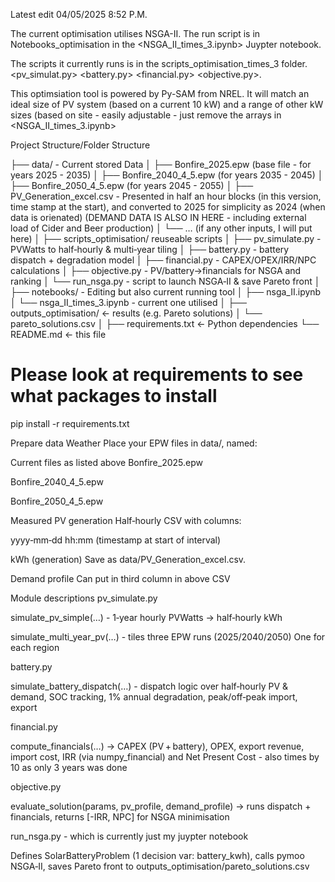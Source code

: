Latest edit 04/05/2025 8:52 P.M.

The current optimisation utilises NSGA-II. The run script is in Notebooks_optimisation in the <NSGA_II_times_3.ipynb> Juypter notebook.

The scripts it currently runs is in the scripts_optimisation_times_3 folder. <pv_simulat.py> <battery.py> <financial.py> <objective.py>.

This optimsiation tool is powered by Py-SAM from NREL. It will match an ideal size of PV system (based on a current 10 kW) and a range of other kW sizes (based on site - easily adjustable - just remove the arrays in <NSGA_II_times_3.ipynb>

Project Structure/Folder Structure

├── data/ - Current stored Data
│ ├── Bonfire_2025.epw (base file - for years 2025 - 2035)
│ ├── Bonfire_2040_4_5.epw (for years 2035 - 2045)
│ ├── Bonfire_2050_4_5.epw (for years 2045 - 2055)
│ ├── PV_Generation_excel.csv - Presented in half an hour blocks (in this version, time stamp at the start), and converted to 2025 for simplicity as 2024 (when data is orienated) (DEMAND DATA IS ALSO IN HERE - including external load of Cider and Beer production)
│ └── … (if any other inputs, I will put here)
│
├── scripts_optimisation/ reuseable scripts
│ ├── pv_simulate.py - PVWatts to half‑hourly & multi‑year tiling
│ ├── battery.py - battery dispatch + degradation model
│ ├── financial.py - CAPEX/OPEX/IRR/NPC calculations
│ ├── objective.py - PV/battery→financials for NSGA and ranking
│ └── run_nsga.py - script to launch NSGA‑II & save Pareto front
│
├── notebooks/ - Editing but also current running tool
│ ├── nsga_II.ipynb
│ └── nsga_II_times_3.ipynb - current one utilised
│
├── outputs_optimisation/ ← results (e.g. Pareto solutions)
│ └── pareto_solutions.csv
│
├── requirements.txt ← Python dependencies
└── README.md ← this file

# Please look at requirements to see what packages to install
pip install -r requirements.txt



Prepare data
Weather
Place your EPW files in data/, named:

Current files as listed above
Bonfire_2025.epw

Bonfire_2040_4_5.epw

Bonfire_2050_4_5.epw

Measured PV generation
Half‑hourly CSV with columns:

yyyy‑mm‑dd hh:mm (timestamp at start of interval)

kWh (generation)
Save as data/PV_Generation_excel.csv.

Demand profile
Can put in third column in above CSV





Module descriptions
pv_simulate.py

simulate_pv_simple(…) - 1‑year hourly PVWatts → half‑hourly kWh

simulate_multi_year_pv(…) - tiles three EPW runs (2025/2040/2050) One for each region

battery.py

simulate_battery_dispatch(…) - dispatch logic over half‑hourly PV & demand, SOC tracking, 1% annual degradation, peak/off‑peak import, export

financial.py

compute_financials(…) → CAPEX (PV + battery), OPEX, export revenue, import cost, IRR (via numpy_financial) and Net Present Cost - also times by 10 as only 3 years was done

objective.py

evaluate_solution(params, pv_profile, demand_profile) → runs dispatch + financials, returns [-IRR, NPC] for NSGA minimisation

run_nsga.py - which is currently just my juypter notebook

Defines SolarBatteryProblem (1 decision var: battery_kwh), calls pymoo NSGA‑II, saves Pareto front to outputs_optimisation/pareto_solutions.csv

